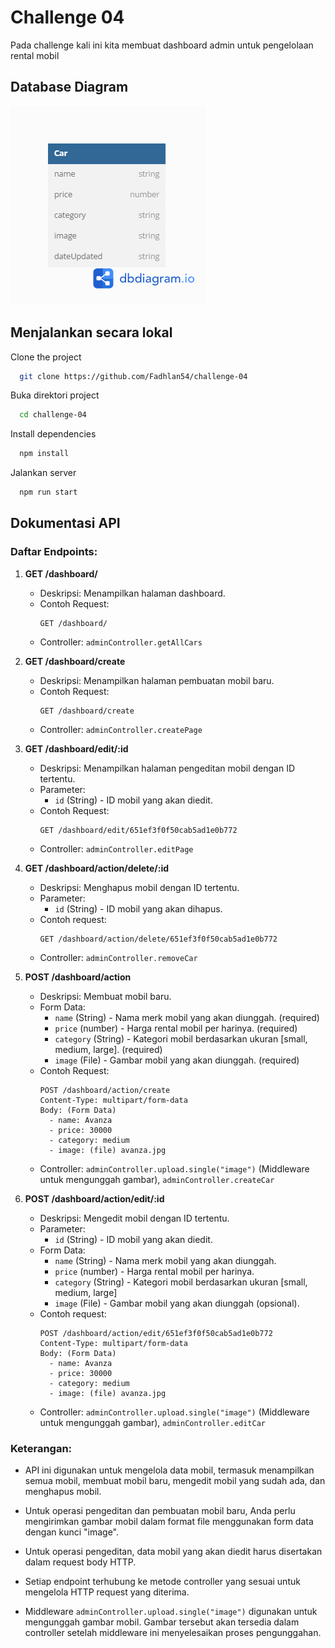 # Challenge 04

Pada challenge kali ini kita membuat dashboard admin untuk pengelolaan rental mobil

## Database Diagram

![Alt text](car-db-diagram.png)

## Menjalankan secara lokal

Clone the project

```bash
  git clone https://github.com/Fadhlan54/challenge-04
```

Buka direktori project

```bash
  cd challenge-04
```

Install dependencies

```bash
  npm install
```

Jalankan server

```bash
  npm run start
```

## Dokumentasi API

### Daftar Endpoints:

1. **GET /dashboard/**

   - Deskripsi: Menampilkan halaman dashboard.
   - Contoh Request:
     ```
     GET /dashboard/
     ```
   - Controller: `adminController.getAllCars`

2. **GET /dashboard/create**

   - Deskripsi: Menampilkan halaman pembuatan mobil baru.
   - Contoh Request:
     ```
     GET /dashboard/create
     ```
   - Controller: `adminController.createPage`

3. **GET /dashboard/edit/:id**

   - Deskripsi: Menampilkan halaman pengeditan mobil dengan ID tertentu.
   - Parameter:
     - `id` (String) - ID mobil yang akan diedit.
   - Contoh Request:
     ```
     GET /dashboard/edit/651ef3f0f50cab5ad1e0b772
     ```
   - Controller: `adminController.editPage`

4. **GET /dashboard/action/delete/:id**

   - Deskripsi: Menghapus mobil dengan ID tertentu.
   - Parameter:
     - `id` (String) - ID mobil yang akan dihapus.
   - Contoh request:
     ```
     GET /dashboard/action/delete/651ef3f0f50cab5ad1e0b772
     ```
   - Controller: `adminController.removeCar`

5. **POST /dashboard/action**

   - Deskripsi: Membuat mobil baru.
   - Form Data:
     - `name` (String) - Nama merk mobil yang akan diunggah. (required)
     - `price` (number) - Harga rental mobil per harinya. (required)
     - `category` (String) - Kategori mobil berdasarkan ukuran [small, medium, large]. (required)
     - `image` (File) - Gambar mobil yang akan diunggah. (required)
   - Contoh Request:
     ```
     POST /dashboard/action/create
     Content-Type: multipart/form-data
     Body: (Form Data)
       - name: Avanza
       - price: 30000
       - category: medium
       - image: (file) avanza.jpg
     ```
   - Controller: `adminController.upload.single("image")` (Middleware untuk mengunggah gambar), `adminController.createCar`

6. **POST /dashboard/action/edit/:id**
   - Deskripsi: Mengedit mobil dengan ID tertentu.
   - Parameter:
     - `id` (String) - ID mobil yang akan diedit.
   - Form Data:
     - `name` (String) - Nama merk mobil yang akan diunggah.
     - `price` (number) - Harga rental mobil per harinya.
     - `category` (String) - Kategori mobil berdasarkan ukuran [small, medium, large]
     - `image` (File) - Gambar mobil yang akan diunggah (opsional).
   - Contoh request:
     ```
     POST /dashboard/action/edit/651ef3f0f50cab5ad1e0b772
     Content-Type: multipart/form-data
     Body: (Form Data)
       - name: Avanza
       - price: 30000
       - category: medium
       - image: (file) avanza.jpg
     ```
   - Controller: `adminController.upload.single("image")` (Middleware untuk mengunggah gambar), `adminController.editCar`

### Keterangan:

- API ini digunakan untuk mengelola data mobil, termasuk menampilkan semua mobil, membuat mobil baru, mengedit mobil yang sudah ada, dan menghapus mobil.

- Untuk operasi pengeditan dan pembuatan mobil baru, Anda perlu mengirimkan gambar mobil dalam format file menggunakan form data dengan kunci "image".

- Untuk operasi pengeditan, data mobil yang akan diedit harus disertakan dalam request body HTTP.

- Setiap endpoint terhubung ke metode controller yang sesuai untuk mengelola HTTP request yang diterima.

- Middleware `adminController.upload.single("image")` digunakan untuk mengunggah gambar mobil. Gambar tersebut akan tersedia dalam controller setelah middleware ini menyelesaikan proses pengunggahan.
